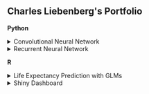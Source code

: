 <p align="center">

  ## Charles Liebenberg's Portfolio

</p>

 


**Python**


 <details>

<summary>Convolutional Neural Network </summary>

In this project, the dataset Cifar10 was classified with the use of Convolutional Neural Networks. A final accuracy of 90.45% was achieved on external data.

<object data="https://github.com/charlesliebenberg/portfolio/blob/main/Python/Image%20Classification%20with%20CNNs.pdf" type="application/pdf" width="700px" height="700px">

<embed src="https://github.com/charlesliebenberg/portfolio/blob/main/Python/Image%20Classification%20with%20CNNs.pdf">

<p>Report: <a href="https://github.com/charlesliebenberg/portfolio/blob/main/Python/Image%20Classification%20with%20CNNs.pdf">View Report</a>.</p>

</embed>

</object>

 

<object data="https://github.com/charlesliebenberg/portfolio/blob/main/Python/CNNImageClassification.ipynb" type="application/ipynb" width="700px" height="700px">

<embed src="https://github.com/charlesliebenberg/portfolio/blob/main/Python/CNNImageClassification.ipynb">

<p>Code: <a href="https://github.com/charlesliebenberg/portfolio/blob/main/Python/CNNImageClassification.ipynb">View Code</a>.</p>

</embed>

</object>

</details>

 

<details>

<summary>Recurrent Neural Network </summary>

In this project, Long Short-term Memory models were used to predict stock prices. The final model used an ensemble learning approach combining the use of a 1D Convolutional Network and a Long Short Term Model with Keras's functional API.
 

<object data="https://github.com/charlesliebenberg/portfolio/blob/main/Python/Recurrent%20Neural%20Networks%20in%20Stock%20Price%20Prediction.pdf" type="application/pdf" width="700px" height="700px">

<embed src="https://github.com/charlesliebenberg/portfolio/blob/main/Python/Recurrent%20Neural%20Networks%20in%20Stock%20Price%20Prediction.pdf">
<p>Report: <a href="https://github.com/charlesliebenberg/portfolio/blob/main/Python/Recurrent%20Neural%20Networks%20in%20Stock%20Price%20Prediction.pdf">View Report</a>.</p>

</embed>

</object>

 

<object data="https://github.com/charlesliebenberg/portfolio/blob/main/Python/RNNStockPricePrediction.ipynb" type="application/ipynb" width="700px" height="700px">

<embed src="https://github.com/charlesliebenberg/portfolio/blob/main/Python/RNNStockPricePrediction.ipynb">

<p>Code: <a href="https://github.com/charlesliebenberg/portfolio/blob/main/Python/RNNStockPricePrediction.ipynb">View Code</a>.</p>

</embed>

</object>

</details>

 

 

 

**R**


 

<details>

<summary>Life Expectancy Prediction with GLMs </summary>

In this project roughly 170 countries and their associated medical, educational and economic statistics are used to predict life expectancy. R was used to model, with a focus on generalised linear models.

 

<object data="https://github.com/charlesliebenberg/portfolio/blob/main/R/GLMLifeExpectancy.Rmd" type="application/rmd" width="700px" height="700px">

<embed src="https://github.com/charlesliebenberg/portfolio/blob/main/R/GLMLifeExpectancy.Rmd">
<p>Report: <a href="https://github.com/charlesliebenberg/portfolio/blob/main/R/GLMLifeExpectancy.Rmd">View Code</a>.</p>
</embed>

</object>

                                                                                                

<object data="https://github.com/charlesliebenberg/portfolio/blob/main/R/LifeExpectancyReport.pdf" type="application/pdf" width="700px" height="700px">

<embed src="https://github.com/charlesliebenberg/portfolio/blob/main/R/LifeExpectancyReport.pdf">

<p>Code: <a href="https://github.com/charlesliebenberg/portfolio/blob/main/R/LifeExpectancyReport.pdf">View Report</a>.</p>
</embed>

</object>

</details>

 

 

<details>

<summary>Shiny Dashboard </summary>

Essentially this will be a dashboard which is built using Shiny. For the tree, logistic regression and KNN models, the app will build the models and for each model, it will show visualizations of the model and its fitness for purpose. The app would then allow a salesperson to input the specific details of the customer they are talking to, and receive a prediction from each of the underlying models. Based on this prediction, the salesperson could make targeted offers to the customer.

 

<object data="https://charlesliebenberg.shinyapps.io/DataScience" type="application/website" width="700px" height="700px">

<embed src="https://charlesliebenberg.shinyapps.io/DataScience/">

<p>Dashboard: <a href="https://charlesliebenberg.shinyapps.io/DataScience/">View Dashboard</a>.</p>
</embed>

</object>

</details>

 










